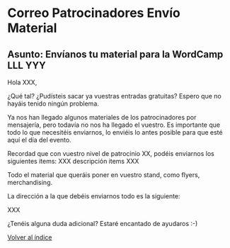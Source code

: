# Correo Patrocinadores Envío Material

## Asunto: Envíanos tu material para la WordCamp LLL YYY

Hola XXX,

¿Qué tal? ¿Pudísteis sacar ya vuestras entradas gratuitas? Espero que no hayáis tenido ningún problema.

Ya nos han llegado algunos materiales de los patrocinadores por mensajería, pero todavía no nos ha llegado el vuestro. Es importante que todo lo que necesitéis enviarnos, lo enviéis lo antes posible para que esté aquí el día del evento.

Recordad que con vuestro nivel de patrocinio XX, podéis enviarnos los siguientes items:
XXX descripción items XXX

Todo el material que queráis poner en vuestro stand, como flyers, merchandising.

La dirección a la que debéis enviarnos todo es la siguiente: 

XXX

¿Tenéis alguna duda adicional? Estaré encantado de ayudaros :-)


[Volver al índice](../README.md)